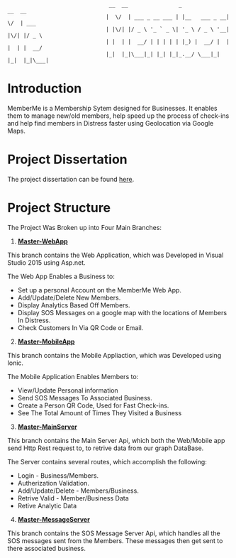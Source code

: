 
                                    __  __                _               __  __      
                                   |  \/  | ___ _ __ ___ | |__   ___ _ __|  \/  | ___ 
                                   | |\/| |/ _ \ '_ ` _ \| '_ \ / _ \ '__| |\/| |/ _ \
                                   | |  | |  __/ | | | | | |_) |  __/ |  | |  | |  __/
                                   |_|  |_|\___|_| |_| |_|_.__/ \___|_|  |_|  |_|\___|

# Introduction
MemberMe is a Membership Sytem designed for Businesses. It enables them to manage new/old members, help speed up the process of check-ins and help find members in Distress faster using Geolocation via Google Maps.

# Project Dissertation
The project dissertation can be found [here](https://github.com/codevonnie/fourthyearproject/blob/master/Dissertation.pdf).

# Project Structure
The Project Was Broken up into Four Main Branches:

1. **[Master-WebApp](https://github.com/codevonnie/fourthyearproject/tree/Master-WebApp)**

 This branch contains the Web Application, which was Developed in Visual Studio 2015 using Asp.net.
 
 The Web App Enables a Business to:

* Set up a personal Account on the MemberMe Web App.
* Add/Update/Delete New Members.
* Display Analytics Based Off Members.
* Display SOS Messages on a google map with the locations of Members In Distress.
* Check Customers In Via QR Code or Email.

2. **[Master-MobileApp](https://github.com/codevonnie/fourthyearproject/tree/Master-MobileApp)**

 This branch contains the Mobile Appliaction, which was Developed using Ionic.
 
 The Mobile Application Enables Members to:
  
* View/Update Personal information
* Send SOS Messages To Associated Business.
* Create a Person QR Code, Used for Fast Check-ins.
* See The Total Amount of Times They Visited a Business 

3. **[Master-MainServer](https://github.com/codevonnie/fourthyearproject/tree/Master-MainServer)**

 This branch contains the Main Server Api, which both the Web/Mobile app send Http Rest request to, to retrive data from our graph  DataBase.
 
 The Server contains several routes, which accomplish the following:
   
  * Login - Business/Members.
  * Autherization Validation. 
  * Add/Update/Delete - Members/Business.
  * Retrive Valid - Member/Business Data
  * Retive Analytic Data

4. **[Master-MessageServer](https://github.com/codevonnie/fourthyearproject/tree/Master-MessageServer)**

 This branch contains the SOS Message Server Api, which handles all the SOS messages sent from the Members. These messages then get sent to there associated business. 
  




